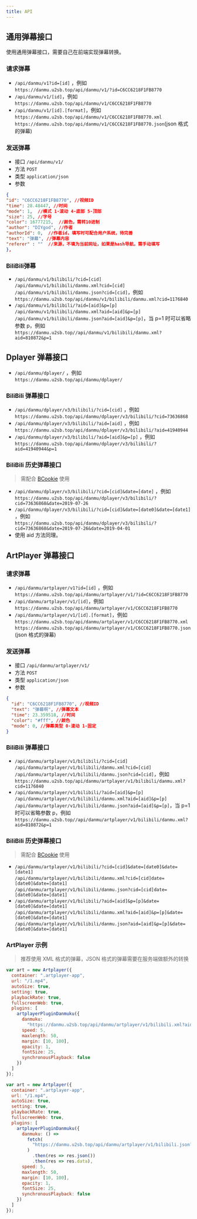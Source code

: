 ```yaml
---
title: API
---
```


## 通用弹幕接口

使用通用弹幕接口，需要自己在前端实现弹幕转换。

### 请求弹幕

- `/api/danmu/v1?id=[id]` ，例如  
  `https://danmu.u2sb.top/api/danmu/v1/?id=C6CC6218F1FB8770`
- `/api/danmu/v1/[id]`，例如  
  `https://danmu.u2sb.top/api/danmu/v1/C6CC6218F1FB8770`
- `/api/danmu/v1/[id].[format]`，例如  
  `https://danmu.u2sb.top/api/danmu/v1/C6CC6218F1FB8770.xml`
  `https://danmu.u2sb.top/api/danmu/v1/C6CC6218F1FB8770.json`(json 格式的弹幕)

### 发送弹幕

- 接口 `/api/danmu/v1/`
- 方法 `POST`
- 类型 `application/json`
- 参数

```json
{
"id": "C6CC6218F1FB8770", //视频ID
"time": 28.48447, //时间
"mode": 1,  //模式 1-滚动 4-底部 5-顶部
"size": 25, //字号
"color": 16777215,  //颜色，需转10进制
"author": "DIYgod", //作者
"authorId": 0,  //作者id，填写时可配合用户系统，待完善
"text": "弹幕", //弹幕内容
"referer" : ""  //来源，不填为当前网址，如果是hash导航，需手动填写
},
```

### BiliBili弹幕

- `/api/danmu/v1/bilibili/?cid=[cid]`  
  `/api/danmu/v1/bilibili/danmu.xml?cid=[cid]`  
  `/api/danmu/v1/bilibili/danmu.json?cid=[cid]`，例如  
  `https://danmu.u2sb.top/api/danmu/v1/bilibili/danmu.xml?cid=1176840`
- `/api/danmu/v1/bilibili/?aid=[aid]&p=[p]`  
  `/api/danmu/v1/bilibili/danmu.xml?aid=[aid]&p=[p]`  
  `/api/danmu/v1/bilibili/danmu.json?aid=[aid]&p=[p]`，当 p=1 时可以省略参数 p，例如
  `https://danmu.u2sb.top//api/danmu/v1/bilibili/danmu.xml?aid=810872&p=1`

## Dplayer 弹幕接口

- `/api/danmu/dplayer/` ，例如  
  `https://danmu.u2sb.top/api/danmu/dplayer/`

### BiliBili 弹幕接口

- `/api/danmu/dplayer/v3/bilibili/?cid=[cid]` ，例如  
  `https://danmu.u2sb.top/api/danmu/dplayer/v3/bilibili/?cid=73636868`
- `/api/danmu/dplayer/v3/bilibili/?aid=[aid]` ，例如  
  `https://danmu.u2sb.top/api/danmu/dplayer/v3/bilibili/?aid=41940944`
- `/api/danmu/dplayer/v3/bilibili/?aid=[aid]&p=[p]` ，例如  
  `https://danmu.u2sb.top/api/danmu/dplayer/v3/bilibili/?aid=41940944&p=1`

### BiliBili 历史弹幕接口

> 需配合 [BCookie](/danmu/install.html#配置文件解释) 使用

- `/api/danmu/dplayer/v3/bilibili/?cid=[cid]&date=[date]` ，例如  
  `https://danmu.u2sb.top/api/danmu/dplayer/v3/bilibili/?cid=73636868&date=2019-07-26`
- `/api/danmu/dplayer/v3/bilibili/?cid=[cid]&date=[date0]&date=[date1]` ，例如  
  `https://danmu.u2sb.top/api/danmu/dplayer/v3/bilibili/?cid=73636868&date=2019-07-26&date=2019-04-01`
- 使用 aid 方法同理。

## ArtPlayer 弹幕接口

### 请求弹幕

- `/api/danmu/artplayer/v1?id=[id]` ，例如  
  `https://danmu.u2sb.top/api/danmu/artplayer/v1/?id=C6CC6218F1FB8770`
- `/api/danmu/artplayer/v1/[id]`，例如  
  `https://danmu.u2sb.top/api/danmu/artplayer/v1/C6CC6218F1FB8770`
- `/api/danmu/artplayer/v1/[id].[format]`，例如  
  `https://danmu.u2sb.top/api/danmu/artplayer/v1/C6CC6218F1FB8770.xml`
  `https://danmu.u2sb.top/api/danmu/artplayer/v1/C6CC6218F1FB8770.json`(json 格式的弹幕)

### 发送弹幕

- 接口 `/api/danmu/artplayer/v1/`
- 方法 `POST`
- 类型 `application/json`
- 参数

```json
{
  "id": "C6CC6218F1FB8770", //视频ID
  "text": "弹幕啊", //弹幕文本
  "time": 23.359518, //时间
  "color": "#fff", //颜色 
  "mode": 0, //弹幕类型 0-滚动 1-固定
}
```

### BiliBili 弹幕接口

- `/api/danmu/artplayer/v1/bilibili/?cid=[cid]`  
  `/api/danmu/artplayer/v1/bilibili/danmu.xml?cid=[cid]`  
  `/api/danmu/artplayer/v1/bilibili/danmu.json?cid=[cid]`，例如  
  `https://danmu.u2sb.top/api/danmu/artplayer/v1/bilibili/danmu.xml?cid=1176840`
- `/api/danmu/artplayer/v1/bilibili/?aid=[aid]&p=[p]`  
  `/api/danmu/artplayer/v1/bilibili/danmu.xml?aid=[aid]&p=[p]`  
  `/api/danmu/artplayer/v1/bilibili/danmu.json?aid=[aid]&p=[p]`，当 p=1 时可以省略参数 p，例如
  `https://danmu.u2sb.top//api/danmu/artplayer/v1/bilibili/danmu.xml?aid=810872&p=1`

### BiliBili 历史弹幕接口

> 需配合 [BCookie](/danmu/install.html#配置文件解释) 使用

- `/api/danmu/artplayer/v1/bilibili/?cid=[cid]&date=[date0]&date=[date1]`  
  `/api/danmu/artplayer/v1/bilibili/danmu.xml?cid=[cid]date=[date0]&date=[date1]`  
  `/api/danmu/artplayer/v1/bilibili/danmu.json?cid=[cid]date=[date0]&date=[date1]`
- `/api/danmu/artplayer/v1/bilibili/?aid=[aid]&p=[p]&date=[date0]&date=[date1]`  
  `/api/danmu/artplayer/v1/bilibili/danmu.xml?aid=[aid]&p=[p]&date=[date0]&date=[date1]`  
  `/api/danmu/artplayer/v1/bilibili/danmu.json?aid=[aid]&p=[p]&date=[date0]&date=[date1]`


### ArtPlayer 示例

> 推荐使用 XML 格式的弹幕，JSON 格式的弹幕需要在服务端做额外的转换

```js xml格式
var art = new Artplayer({
  container: ".artplayer-app",
  url: "/1.mp4",
  autoSize: true,
  setting: true,
  playbackRate: true,
  fullscreenWeb: true,
  plugins: [
    artplayerPluginDanmuku({
      danmuku:
        "https://danmu.u2sb.top/api/danmu/artplayer/v1/bilibili.xml?aid=810872&p=1",
      speed: 5,
      maxlength: 50,
      margin: [10, 100],
      opacity: 1,
      fontSize: 25,
      synchronousPlayback: false
    })
  ]
});
```

```js json格式
var art = new Artplayer({
  container: ".artplayer-app",
  url: "/1.mp4",
  autoSize: true,
  setting: true,
  playbackRate: true,
  fullscreenWeb: true,
  plugins: [
    artplayerPluginDanmuku({
      danmuku: () =>
        fetch(
          "https://danmu.u2sb.top/api/danmu/artplayer/v1/bilibili.json?aid=810872&p=1"
        )
          .then(res => res.json())
          .then(res => res.data),
      speed: 5,
      maxlength: 50,
      margin: [10, 100],
      opacity: 1,
      fontSize: 25,
      synchronousPlayback: false
    })
  ]
});
```

<ClientOnly>
  <Vssue title="API-danmu | 弹幕服务器文档" />
</ClientOnly>
